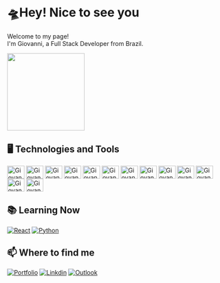 # 🛸Hey! Nice to see you

Welcome to my page! <br />
I'm Giovanni, a Full Stack Developer from Brazil.
<br />
<div>
  <img height="180em" src="https://github-profile-summary-cards.vercel.app/api/cards/profile-details?username=GiovanniLeite&theme=github_dark" />
</div>


## 🖥️ Technologies and Tools

<div>
  <img align="center" alt="Giovanni-html" height="30" width="40" src="https://cdn.jsdelivr.net/gh/devicons/devicon/icons/html5/html5-original.svg"/>
  <img align="center" alt="Giovanni-css" height="30" width="40" src="https://cdn.jsdelivr.net/gh/devicons/devicon/icons/css3/css3-original.svg"/>
  <img align="center" alt="Giovanni-js" height="30" width="40" src="https://cdn.jsdelivr.net/gh/devicons/devicon/icons/javascript/javascript-original.svg"/>
  <img align="center" alt="Giovanni-ts" height="30" width="40" src="https://cdn.jsdelivr.net/gh/devicons/devicon/icons/typescript/typescript-original.svg"/>
  <img align="center" alt="Giovanni-nextjs" height="30" width="40" src="https://cdn.jsdelivr.net/gh/devicons/devicon/icons/nextjs/nextjs-original.svg"/>
  <img align="center" alt="Giovanni-react" height="30" width="40" src="https://cdn.jsdelivr.net/gh/devicons/devicon/icons/react/react-original.svg"/>
  <img align="center" alt="Giovanni-redux" height="30" width="40" src="https://cdn.jsdelivr.net/gh/devicons/devicon/icons/redux/redux-original.svg"/>
  <img align="center" alt="Giovanni-node" height="30" width="40" src="https://cdn.jsdelivr.net/gh/devicons/devicon/icons/nodejs/nodejs-original.svg"/>
  <img align="center" alt="Giovanni-wp" height="30" width="40" src="https://cdn.jsdelivr.net/gh/devicons/devicon/icons/wordpress/wordpress-plain.svg"/>
  <img align="center" alt="Giovanni-jest" height="30" width="40" src="https://cdn.jsdelivr.net/gh/devicons/devicon/icons/jest/jest-plain.svg"/>
  <img align="center" alt="Giovanni-mysql" height="30" width="40" src="https://cdn.jsdelivr.net/gh/devicons/devicon/icons/mysql/mysql-original.svg"/>
  <img align="center" alt="Giovanni-postgresql" height="30" width="40" src="https://cdn.jsdelivr.net/gh/devicons/devicon/icons/postgresql/postgresql-original.svg"/>
  <img align="center" alt="Giovanni-mongodb" height="30" width="40" src="https://cdn.jsdelivr.net/gh/devicons/devicon/icons/mongodb/mongodb-original.svg"/>
</div>

## 📚 Learning Now

[![React](https://img.shields.io/badge/React_Native-20232A?style=for-the-badge&logo=react&logoColor=61DAFB)](https://reactnative.dev)
[![Python](https://img.shields.io/badge/Python-3776AB?style=for-the-badge&logo=python&logoColor=white)](https://www.python.org)

## 📫 Where to find me

[![Portfolio](https://img.shields.io/badge/website-000000?style=for-the-badge&logo=About.me&logoColor=white)](https://www.giovannileite.com)
[![Linkdin](https://img.shields.io/badge/LinkedIn-0077B5?style=for-the-badge&logo=linkedin&logoColor=white)](https://www.linkedin.com/in/giovanni-leite-dev/)
[![Outlook](https://img.shields.io/badge/Microsoft_Outlook-0078D4?style=for-the-badge&logo=microsoft-outlook&logoColor=white)](mailto:giovanni.m.leite@outlook.com?subject=[GitHub]%20Contact)
